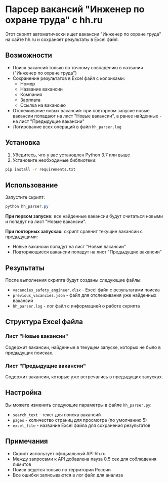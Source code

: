 # Парсер вакансий "Инженер по охране труда" с hh.ru

Этот скрипт автоматически ищет вакансии "Инженер по охране труда" на сайте hh.ru и сохраняет результаты в Excel файл.

## Возможности

- Поиск вакансий только по точному совпадению в названии ("Инженер по охране труда")
- Сохранение результатов в Excel файл с колонками:
  - Номер
  - Название вакансии
  - Компания
  - Зарплата
  - Ссылка на вакансию
- Отслеживание новых вакансий: при повторном запуске новые вакансии попадают на лист "Новые вакансии", а ранее найденные - на лист "Предыдущие вакансии"
- Логирование всех операций в файл `hh_parser.log`

## Установка

1. Убедитесь, что у вас установлен Python 3.7 или выше
2. Установите необходимые библиотеки:

```bash
pip install -r requirements.txt
```

## Использование

Запустите скрипт:

```powershell
python hh_parser.py
```

**При первом запуске:** все найденные вакансии будут считаться новыми и попадут на лист "Новые вакансии".

**При повторных запусках:** скрипт сравнит текущие вакансии с предыдущими:
- Новые вакансии попадут на лист "Новые вакансии"
- Повторяющиеся вакансии попадут на лист "Предыдущие вакансии"

## Результаты

После выполнения скрипта будут созданы следующие файлы:

- `vacancies_safety_engineer.xlsx` - Excel файл с результатами поиска
- `previous_vacancies.json` - файл для отслеживания уже найденных вакансий
- `hh_parser.log` - лог файл с информацией о работе скрипта

## Структура Excel файла

### Лист "Новые вакансии"
Содержит вакансии, найденные в текущем запуске, которых не было в предыдущих поисках.

### Лист "Предыдущие вакансии" 
Содержит вакансии, которые уже встречались в предыдущих запусках.

## Настройка

Вы можете изменить следующие параметры в файле `hh_parser.py`:

- `search_text` - текст для поиска вакансий
- `pages` - количество страниц для просмотра (по умолчанию 5)
- `excel_file` - название Excel файла для сохранения результатов

## Примечания

- Скрипт использует официальный API hh.ru
- Между запросами к API добавлена пауза 0.5 сек для соблюдения лимитов
- Поиск ведется только по территории России
- Все ошибки записываются в лог файл для анализа
